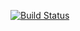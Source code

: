 [![Build Status](https://dev.azure.com/LongKelvin/AzureDevopsDemo/_apis/build/status/Build%20Project?branchName=master)](https://dev.azure.com/LongKelvin/AzureDevopsDemo/_build/latest?definitionId=9&branchName=master)

